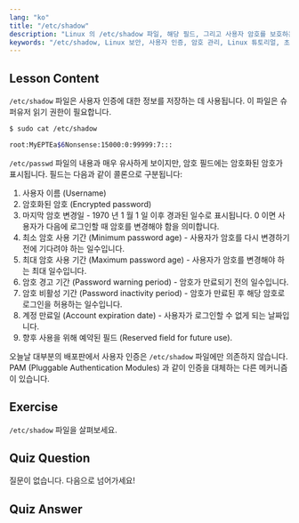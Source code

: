 ```yaml
---
lang: "ko"
title: "/etc/shadow"
description: "Linux 의 /etc/shadow 파일, 해당 필드, 그리고 사용자 암호를 보호하는 방법에 대해 알아보세요. 초보자를 위한 Linux 인증을 이해합니다."
keywords: "/etc/shadow, Linux 보안, 사용자 인증, 암호 관리, Linux 튜토리얼, 초보자 가이드"
---
```


## Lesson Content

`/etc/shadow` 파일은 사용자 인증에 대한 정보를 저장하는 데 사용됩니다. 이 파일은 슈퍼유저 읽기 권한이 필요합니다.

```bash
$ sudo cat /etc/shadow

root:MyEPTEa$6Nonsense:15000:0:99999:7:::
```

`/etc/passwd` 파일의 내용과 매우 유사하게 보이지만, 암호 필드에는 암호화된 암호가 표시됩니다. 필드는 다음과 같이 콜론으로 구분됩니다:

1. 사용자 이름 (Username)
2. 암호화된 암호 (Encrypted password)
3. 마지막 암호 변경일 - 1970 년 1 월 1 일 이후 경과된 일수로 표시됩니다. 0 이면 사용자가 다음에 로그인할 때 암호를 변경해야 함을 의미합니다.
4. 최소 암호 사용 기간 (Minimum password age) - 사용자가 암호를 다시 변경하기 전에 기다려야 하는 일수입니다.
5. 최대 암호 사용 기간 (Maximum password age) - 사용자가 암호를 변경해야 하는 최대 일수입니다.
6. 암호 경고 기간 (Password warning period) - 암호가 만료되기 전의 일수입니다.
7. 암호 비활성 기간 (Password inactivity period) - 암호가 만료된 후 해당 암호로 로그인을 허용하는 일수입니다.
8. 계정 만료일 (Account expiration date) - 사용자가 로그인할 수 없게 되는 날짜입니다.
9. 향후 사용을 위해 예약된 필드 (Reserved field for future use).

오늘날 대부분의 배포판에서 사용자 인증은 `/etc/shadow` 파일에만 의존하지 않습니다. PAM (Pluggable Authentication Modules) 과 같이 인증을 대체하는 다른 메커니즘이 있습니다.

## Exercise

`/etc/shadow` 파일을 살펴보세요.

## Quiz Question

질문이 없습니다. 다음으로 넘어가세요!

## Quiz Answer
